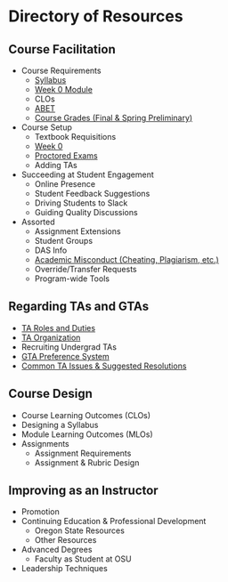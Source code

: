 # Directory of Resources

## Course Facilitation

- Course Requirements
  - [Syllabus](Syllabus.html)
  - [Week 0 Module](Week0List.html)
  - CLOs
  - [ABET](ABETGuide.html)
  - [Course Grades (Final & Spring Preliminary)](FinalGrades.html)
- Course Setup
  - Textbook Requisitions
  - [Week 0](Week0List.html)
  - [Proctored Exams](ProctoredExams.html)
  - Adding TAs
- Succeeding at Student Engagement
  - Online Presence
  - Student Feedback Suggestions
  - Driving Students to Slack
  - Guiding Quality Discussions
- Assorted
  - Assignment Extensions
  - Student Groups
  - DAS Info
  - [Academic Misconduct (Cheating, Plagiarism, etc.)](AcademicMisconduct.html)
  - Override/Transfer Requests
  - Program-wide Tools

## Regarding TAs and GTAs

- [TA Roles and Duties](TARolesDuties.html)
- [TA Organization](TAOrganization.html)
- Recruiting Undergrad TAs
- [GTA Preference System](GTAPreferences.html)
- [Common TA Issues & Suggested Resolutions](TAIssues.html)

## Course Design

- Course Learning Outcomes (CLOs)
- Designing a Syllabus
- Module Learning Outcomes (MLOs)
- Assignments
  - Assignment Requirements
  - Assignment & Rubric Design

## Improving as an Instructor

- Promotion
- Continuing Education & Professional Development
  - Oregon State Resources
  - Other Resources
- Advanced Degrees
  - Faculty as Student at OSU
- Leadership Techniques
